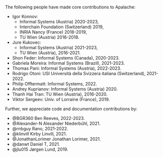 The following people have made core contributions to Apalache:
    
  * Igor Konnov:
    - Informal Systems (Austria) 2020-2023,
    - Interchain Foundation (Switzerland) 2019,
    - INRIA Nancy (France) 2018-2019,
    - TU Wien (Austria) 2016-2018.
  * Jure Kukovec:
    - Informal Systems (Austria) 2021-2023,
    - TU Wien (Austria), 2016-2021.
  * Shon Feder: Informal Systems (Canada), 2020-2023.
  * Gabriela Moreira: Informal Systems (Brazil), 2021-2023.
  * Thomas Pani: Informal Systems (Austria), 2022-2023.
  * Rodrigo Otoni:
    USI Università della Svizzera italiana (Switzerland), 2021-2022.
  * Philip Offtermatt: Informal Systems, 2022.
  * Andrey Kuprianov: Informal Systems (Austria) 2020.
  * Thanh Hai Tran: TU Wien (Austria), 2016-2020.
  * Viktor Sergeev: Univ. of Lorraine (France), 2019.

Further, we appreciate code and documentation contributions by:

  * @BGR360 Ben Reeves, 2022-2023.
  * @Alexander-N Alexander Niederbühl, 2021.
  * @rnbguy Rano, 2021-2022.
  * @klinvill Kirby Linvill, 2021.
  * @JonathanLorimer Jonathan Lorimer, 2021.
  * @danwt Daniel T, 2021.
  * @jlu015 Jørgen Lund, 2019.
